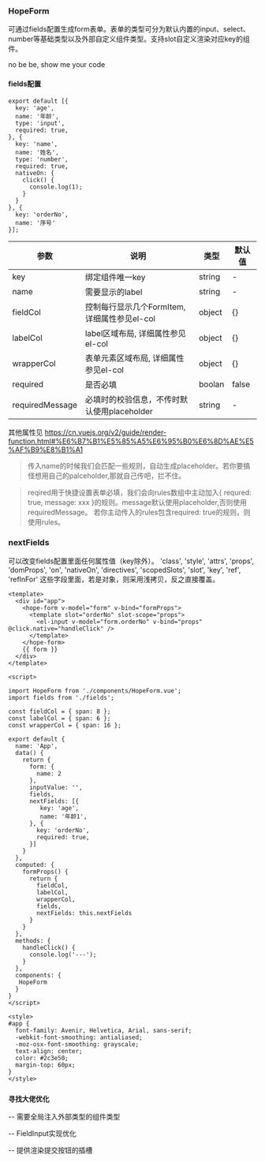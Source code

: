 ### HopeForm

可通过fields配置生成form表单。表单的类型可分为默认内置的input、select、number等基础类型以及外部自定义组件类型。支持slot自定义渲染对应key的组件。

no be be, show me your code

#### fields配置

```
export default [{
  key: 'age',
  name: '年龄',
  type: 'input',
  required: true,
}, {
  key: 'name',
  name: '姓名',
  type: 'number',
  required: true,
  nativeOn: {
    click() {
      console.log(1);
    }
  }
}, {
  key: 'orderNo',
  name: '序号'
}];

```
| 参数        | 说明                   | 类型          | 默认值 |
| ----------- | ---------------------- | ------------- | ------ |
| key | 绑定组件唯一key               | string | -      |
| name  | 需要显示的label  | string        | -     |
| fieldCol  | 控制每行显示几个FormItem, 详细属性参见el-col  | object        | {}     |
| labelCol  | label区域布局, 详细属性参见el-col  | object        | {}    |
| wrapperCol  | 表单元素区域布局, 详细属性参见el-col  | object        | {}     |
| required  | 是否必填  | boolan        | false    |
| requiredMessage  | 必填时的校验信息，不传时默认使用placeholder  | string        | -    |

其他属性见 https://cn.vuejs.org/v2/guide/render-function.html#%E6%B7%B1%E5%85%A5%E6%95%B0%E6%8D%AE%E5%AF%B9%E8%B1%A1

> 传入name的时候我们会匹配一些规则，自动生成placeholder。若你要搞怪想用自己的palceholder,那就自己传吧，拦不住。

> reqired用于快捷设置表单必填，我们会向rules数组中主动加入{ requred: true, message: xxx }的规则。message默认使用placeholder,否则使用requiredMessage。
若你主动传入的rules包含required: true的规则，则使用rules。

### nextFields

可以改变fields配置里面任何属性值（key除外）。  'class', 
  'style', 
  'attrs', 
  'props', 
  'domProps',
  'on', 
  'nativeOn',
  'directives',
  'scopedSlots',
  'slot',
  'key',
  'ref',
  'refInFor' 这些字段里面，若是对象，则采用浅拷贝，反之直接覆盖。

```
<template>
  <div id="app">
    <hope-form v-model="form" v-bind="formProps">
      <template slot="orderNo" slot-scope="props">
        <el-input v-model="form.orderNo" v-bind="props" @click.native="handleClick" />
      </template>
    </hope-form>
    {{ form }}
  </div>
</template>

<script>

import HopeForm from './components/HopeForm.vue';
import fields from './fields';

const fieldCol = { span: 8 };
const labelCol = { span: 6 };
const wrapperCol = { span: 16 };

export default {
  name: 'App',
  data() {
    return {
      form: {
        name: 2
      },
      inputValue: '',
      fields,
      nextFields: [{
         key: 'age',
         name: '年龄1',
      }, {
        key: 'orderNo',
        required: true,
      }]
    }
  },
  computed: {
    formProps() {
      return {
        fieldCol,
        labelCol,
        wrapperCol,
        fields,
        nextFields: this.nextFields
      }
    }
  },
  methods: {
    handleClick() {
      console.log('---');
    }
  },
  components: {
   HopeForm
  }
}
</script>

<style>
#app {
  font-family: Avenir, Helvetica, Arial, sans-serif;
  -webkit-font-smoothing: antialiased;
  -moz-osx-font-smoothing: grayscale;
  text-align: center;
  color: #2c3e50;
  margin-top: 60px;
}
</style>

```

### `寻找大佬优化`

-- 需要全局注入外部类型的组件类型

-- FieldInput实现优化

-- 提供渲染提交按钮的插槽

